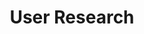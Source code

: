 ---
# This topic lives at
# https://digital.gov/topics/user-research

# Topic Title
title: "User Research"

# description — keep it short and clear
summary: ""

# Weight
weight: 1

# For more information on managing topics,
# see https://github.com/GSA/digitalgov.gov/wiki/topics
---